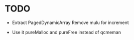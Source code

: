 # TODO

- Extract PagedDynamicArray
  Remove mulu for increment

- Use it pureMalloc and pureFree instead of qcmeman
